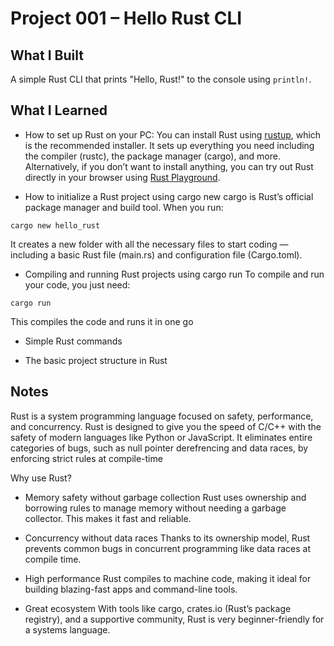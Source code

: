 # Project 001 – Hello Rust CLI

## What I Built
A simple Rust CLI that prints "Hello, Rust!" to the console using `println!`.

## What I Learned
- How to set up Rust on your PC: You can install Rust using [rustup](https://www.rust-lang.org/tools/install), which is the recommended installer. It sets up everything you need including the compiler (rustc), the package manager (cargo), and more.
Alternatively, if you don’t want to install anything, you can try out Rust directly in your browser using [Rust Playground](https://play.rust-lang.org/?version=stable&mode=debug&edition=2024).

- How to initialize a Rust project using cargo new
cargo is Rust’s official package manager and build tool. When you run:
```
cargo new hello_rust
```
It creates a new folder with all the necessary files to start coding — including a basic Rust file (main.rs) and configuration file (Cargo.toml). 

- Compiling and running Rust projects using cargo run
To compile and run your code, you just need:
```
cargo run
```
This compiles the code and runs it in one go 

- Simple Rust commands

- The basic project structure in Rust


## Notes
Rust is a system programming language focused on safety, performance, and concurrency.
Rust is designed to give you the speed of C/C++ with the safety of modern languages like Python or JavaScript.
It eliminates entire categories of bugs, such as null pointer derefrencing and data races, by enforcing strict rules at compile-time

Why use Rust?
- Memory safety without garbage collection
Rust uses ownership and borrowing rules to manage memory without needing a garbage collector. This makes it fast and reliable.

- Concurrency without data races
Thanks to its ownership model, Rust prevents common bugs in concurrent programming like data races at compile time.

- High performance
Rust compiles to machine code, making it ideal for building blazing-fast apps and command-line tools.

- Great ecosystem
With tools like cargo, crates.io (Rust’s package registry), and a supportive community, Rust is very beginner-friendly for a systems language.












